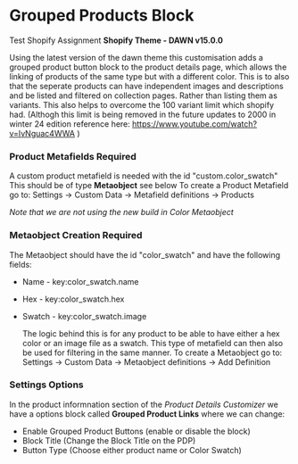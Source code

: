 # Grouped Products Block

Test Shopify Assignment
**Shopify Theme - DAWN v15.0.0**

Using the latest version of the dawn theme this customisation adds a grouped product button block to the product details page, which allows the linking of products of the same type but with a different color. This is to also that the seperate products can have independent images and descriptions and be listed and filtered on collection pages. Rather than listing them as variants. This also helps to overcome the 100 variant limit which shopify had. (Althogh this limit is being removed in the future updates to 2000 in winter 24 edition reference here: https://www.youtube.com/watch?v=IvNguac4WWA )

### Product Metafields Required

A custom product metafield is needed with the id "custom.color_swatch"
This should be of type **Metaobject** see below
To create a Product Metafield go to:
Settings -> Custom Data -> Metafield definitions -> Products

_Note that we are not using the new build in Color Metaobject_

### Metaobject Creation Required

The Metaobject should have the id "color_swatch" and have the following fields:

- Name - key:color_swatch.name
- Hex - key:color_swatch.hex
- Swatch - key:color_swatch.image

  The logic behind this is for any product to be able to have either a hex color or an image file as a swatch. This type of metafield can then also be used for filtering in the same manner.
  To create a Metaobject go to:
  Settings -> Custom Data -> Metaobject definitions -> Add Definition

### Settings Options

In the product informnation section of the _Product Details Customizer_ we have a options block called **Grouped Product Links** where we can change:

- Enable Grouped Product Buttons (enable or disable the block)
- Block Title (Change the Block Title on the PDP)
- Button Type (Choose either product name or Color Swatch)
